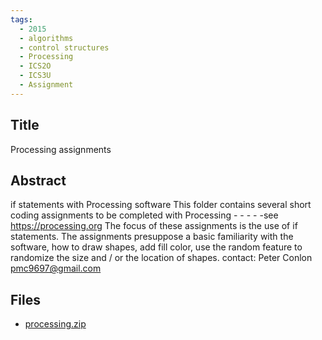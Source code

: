 ```yaml
---
tags:
  - 2015
  - algorithms
  - control structures
  - Processing
  - ICS2O
  - ICS3U
  - Assignment
---
```

    
## Title

Processing assignments

## Abstract

if statements with Processing software
This folder contains several short coding assignments to be completed with Processing - - - - -see https://processing.org
The focus of these assignments is the use of if statements.  The assignments presuppose a basic familiarity with the software, how to draw shapes, add fill color, use the random feature to randomize the size and / or the location of shapes.
contact:   Peter Conlon	pmc9697@gmail.com

## Files

- [processing.zip](resources/2015/Peter_Conlon/processing.zip)

